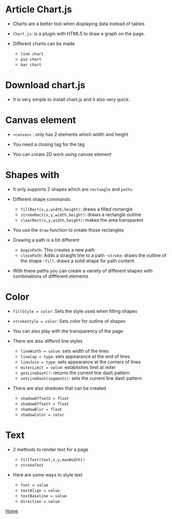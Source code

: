 # Article Chart.js 

- Charts are a better tool when displaying data instead of tables 

- `Chart.js`: is a plugin with HTML5 to draw a graph on the page. 

- Different charts can be made 
    - `line chart` 
    - `pie chart` 
    -  `bar chart` 

# Download chart.js 

- It is very simple to install chart.js and it also very quick.

# Canvas element 

- `<canvas>` : only has 2 elements which width and height 

- You need a closing tag for the tag 

- You can create 2D work using canvas element 

# Shapes with <canvas>

- It only supports 2 shapes which are `rectangle` and `paths` 

- Different shape commands 

  - `fillRect(x,y,width,height)`: draws a filled rectangle 
  - `strokeRect(x,y,width,height)`: draws a rectangle outline 
  - `clearRect(x,y,width,height)`: makes the area transparent 

- You use the `draw` function to create those rectangles 


- Drawing a path is a bit different 

    - `beginPath`: This creates a new path 
    - `closePath`: Adds a straight line to a path 
    -`stroke`: draws the outline of the shape 
    -`fill`: draws a solid shape for path content 

- With these paths you can create a variety of different shapes with combinations of diffferent elements 

# Color

- `fillStyle = color`: Sets the style used when filling shapes 

- `strokeStyle = color`: Sets color for outline of shapes 

- You can also play with the transparency of the page 

- There are also differnt line styles 
    - `lineWidth = value`: sets width of the lines 
    - `lineCap = type`: sets appearance at the end of lines 
    - `lineJoin = type`: sets appearance at the corners of lines 
    - `miterLimit = value`: establishes limit at miter 
    - `getLineDash()`: returns the current line dash pattern
    - `setLineDash(segments)`: sets the current line dash pattern 

- There are also shadows that can be created 
    - `shadowOffsetX = float`
    - `shadowOffsetY = float`
    - `shadowBlur = float` 
    - `shadowColor = color`

# Text 

- 2 methods to render text for a page 
  - `fillText(text,x,y,maxWidth])`
  - `strokeText`

- Here are some ways to style text 
  -  `font = value` 
  - `textAlign = value` 
  - `textBaseline = value` 
  - `direction = value` 


[Home](README.md)
